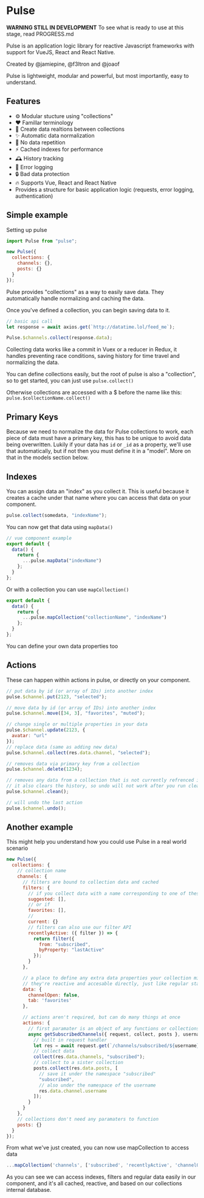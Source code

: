 # Pulse

**WARNING STILL IN DEVELOPMENT**
To see what is ready to use at this stage, read PROGRESS.md

Pulse is an application logic library for reactive Javascript frameworks with support for VueJS, React and React Native.

Created by @jamiepine, @f3ltron and @joaof

Pulse is lightweight, modular and powerful, but most importantly, easy to understand.

## Features

- ⚙️ Modular stucture using "collections"
- ❤ Famillar terminology
- 🔮 Create data realtions between collections
- ✨ Automatic data normalization
- 👯 No data repetition
- ⚡ Cached indexes for performance
- 🕰️ History tracking
- 📕 Error logging
- 🔒 Bad data protection
- 🔥 Supports Vue, React and React Native
- Provides a structure for basic application logic (requests, error logging, authentication)

## Simple example

Setting up pulse

```js
import Pulse from "pulse";

new Pulse({
  collections: {
    channels: {},
    posts: {}
  }
});
```

Pulse provides "collections" as a way to easily save data. They automatically handle normalizing and caching the data.

Once you've defined a collection, you can begin saving data to it.

```js
// basic api call
let response = await axios.get(`http://datatime.lol/feed_me`);

Pulse.$channels.collect(response.data);
```

Collecting data works like a commit in Vuex or a reducer in Redux, it handles preventing race conditions, saving history for time travel and normalizing the data.

You can define collections easily, but the root of pulse is also a "collection", so to get started, you can just use `pulse.collect()`

Otherwise collections are accessed with a \$ before the name like this: `pulse.$collectionName.collect()`

## Primary Keys

Because we need to normalize the data for Pulse collections to work, each piece of data must have a primary key, this has to be unique to avoid data being overwritten.
Lukily if your data has `id` or `_id` as a property, we'll use that automatically, but if not then you must define it in a "model". More on that in the models section below.

## Indexes

You can assign data an "index" as you collect it. This is useful because it creates a cache under that name where you can access that data on your component.

```js
pulse.collect(somedata, "indexName");
```

You can now get that data using `mapData()`

```js
// vue component example
export default {
  data() {
    return {
      ...pulse.mapData("indexName")
    };
  }
};
```

Or with a collection you can use `mapCollection()`

```js
export default {
  data() {
    return {
      ...pulse.mapCollection("collectionName", "indexName")
    };
  }
};
```

You can define your own data properties too

## Actions

These can happen within actions in pulse, or directly on your component.

```js
// put data by id (or array of IDs) into another index
pulse.$channel.put(2123, "selected");

// move data by id (or array of IDs) into another index
pulse.$channel.move([34, 3], "favorites", "muted");

// change single or multiple properties in your data
pulse.$channel.update(2123, {
  avatar: "url"
});
// replace data (same as adding new data)
pulse.$channel.collect(res.data.channel, "selected");

// removes data via primary key from a collection
pulse.$channel.delete(1234);

// removes any data from a collection that is not currently refrenced in an index
// it also clears the history, so undo will not work after you run clean.
pulse.$channel.clean();

// will undo the last action
pulse.$channel.undo();
```

## Another example

This might help you understand how you could use Pulse in a real world scenario

```js
new Pulse({
  collections: {
    // collection name
    channels: {
      // filters are bound to collection data and cached
      filters: {
        // if you collect data with a name corresponding to one of these, they'll be populated. EG: collect(data, 'suggested')
        suggested: [],
        // or if
        favorites: [],
        //
        current: {}
        // filters can also use our filter API
        recentlyActive: ({ filter }) => {
          return filter({
            from: "subscribed",
            byProperty: "lastActive"
          });
        }
      },

      // a place to define any extra data properties your collection might need
      // they're reactive and accesable directly, just like regular state
      data: {
        channelOpen: false,
        tab: 'favorites'
      },

      // actions aren't required, but can do many things at once
      actions: {
        // first paramater is an object of any functions or collections to use from Pulse, everything after is yours.
        async getSubscribedChannels({ request, collect, posts }, username) {
          // built in request handler
          let res = await request.get(`/channels/subscribed/${username}`);
          // collect data
          collect(res.data.channels, "subscribed");
          // collect to a sister collection
          posts.collect(res.data.posts, [
            // save it under the namespace "subscribed"
            "subscribed",
            // also under the namespace of the username
            res.data.channel.username
          ]);
        }
      }
    },
    // collections don't need any paramaters to function
    posts: {}
  }
});
```

From what we've just created, you can now use mapCollection to access data

```js
...mapCollection('channels', ['subscribed', 'recentlyActive', 'channelOpened'])
```

As you can see we can access indexes, filters and regular data easily in our component, and it's all cached, reactive, and based on our collections internal database.
